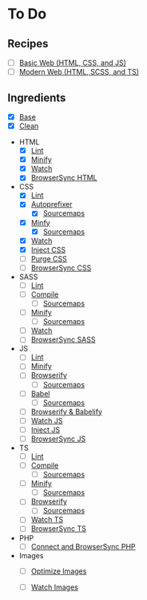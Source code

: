 To Do
================================================================================

Recipes
--------------------------------------------------------------------------------

- [ ] [Basic Web (HTML, CSS, and JS)]()
- [ ] [Modern Web (HTML, SCSS, and TS)]()

Ingredients
--------------------------------------------------------------------------------

- [x] [Base](https://github.com/itrusler/gulp-recipes-es6/issues/3)
- [x] [Clean](https://github.com/itrusler/gulp-recipes-es6/issues/5)
- HTML
	- [x] [Lint](https://github.com/itrusler/gulp-recipes-es6/issues/7)
	- [x] [Minify](https://github.com/itrusler/gulp-recipes-es6/issues/9)
	- [x] [Watch](https://github.com/itrusler/gulp-recipes-es6/issues/10)
	- [x] [BrowserSync HTML](https://github.com/itrusler/gulp-recipes-es6/issues/11)
- CSS
	- [x] [Lint](https://github.com/itrusler/gulp-recipes-es6/issues/15)
	- [x] [Autoprefixer](https://github.com/itrusler/gulp-recipes-es6/issues/16)
		- [x] [Sourcemaps](https://github.com/itrusler/gulp-recipes-es6/issues/17)
	- [x] [Minfy](https://github.com/itrusler/gulp-recipes-es6/issues/18)
		- [x] [Sourcemaps](https://github.com/itrusler/gulp-recipes-es6/issues/19)
	- [x] [Watch](https://github.com/itrusler/gulp-recipes-es6/issues/20)
	- [x] [Inject CSS](https://github.com/itrusler/gulp-recipes-es6/issues/21)
	- [ ] [Purge CSS]()
	- [ ] [BrowserSync CSS]()
- SASS
	- [ ] [Lint]()
	- [ ] [Compile]()
		- [ ] [Sourcemaps]()
	- [ ] [Minify]()
		- [ ] [Sourcemaps]()
	- [ ] [Watch]()
	- [ ] [BrowserSync SASS]()
-	JS
	- [ ] [Lint]()
	- [ ] [Minify]()
	- [ ] [Browserify]()
		- [ ] [Sourcemaps]()
	- [ ] [Babel]()
		- [ ] [Sourcemaps]()
	- [ ] [Browserify & Babelify]()
	- [ ] [Watch JS]()
	- [ ] [Inject JS]()
	- [ ] [BrowserSync JS]()
- TS
	- [ ] [Lint]()
	- [ ] [Compile]()
		- [ ] [Sourcemaps]()
	- [ ] [Minify]()
		- [ ] [Sourcemaps]()
	- [ ] [Browserify]()
		- [ ] [Sourcemaps]()
	- [ ] [Watch TS]()
	- [ ] [BrowserSync TS]()
- PHP
	- [ ] [Connect and BrowserSync PHP]()
- Images
	- [ ] [Optimize Images]()
	- [ ] [Watch Images]()

